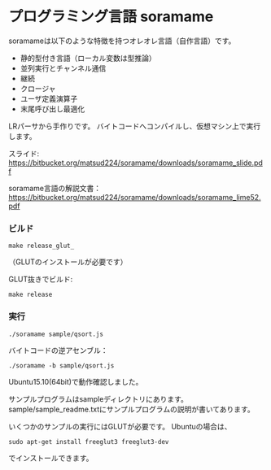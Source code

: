# プログラミング言語 soramame #

soramameは以下のような特徴を持つオレオレ言語（自作言語）です。

* 静的型付き言語（ローカル変数は型推論）
* 並列実行とチャンネル通信
* 継続
* クロージャ
* ユーザ定義演算子
* 末尾呼び出し最適化

LRパーサから手作りです。
バイトコードへコンパイルし、仮想マシン上で実行します。


スライド: https://bitbucket.org/matsud224/soramame/downloads/soramame_slide.pdf

soramame言語の解説文書：https://bitbucket.org/matsud224/soramame/downloads/soramame_lime52.pdf


### ビルド ###
```
make release_glut_
```
（GLUTのインストールが必要です）

GLUT抜きでビルド:
```
make release
```

### 実行 ###
```
./soramame sample/qsort.js
```
バイトコードの逆アセンブル：
```
./soramame -b sample/qsort.js
```

Ubuntu15.10(64bit)で動作確認しました。

サンプルプログラムはsampleディレクトリにあります。
sample/sample_readme.txtにサンプルプログラムの説明が書いてあります。

いくつかのサンプルの実行にはGLUTが必要です。
Ubuntuの場合は、
```
sudo apt-get install freeglut3 freeglut3-dev
```
でインストールできます。